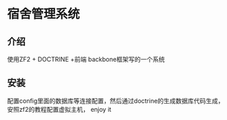 宿舍管理系统
=======================

介绍
------------
使用ZF2 + DOCTRINE +前端 backbone框架写的一个系统


安装
------------
配置config里面的数据库等连接配置，然后通过doctrine的生成数据库代码生成，安照zf2的教程配置虚拟主机，
enjoy it

